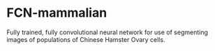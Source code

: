 # FCN-mammalian
Fully trained, fully convolutional neural network for use of segmenting images of populations of Chinese Hamster Ovary cells. 
